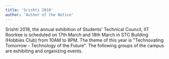 ```yaml
---
title: 'Srishti 2018'
author: 'Author of the Notice'
---
```


Srishti 2018, the annual exhibition of Students' Technical Council, IIT Roorkee is scheduled on 17th March and 18th March in STC Building (Hobbies Club) from 10AM to 8PM. The theme of this year is "Technovating Tomorrow - Technology of the Future". The following groups of the campus are exhibiting and organizing events.